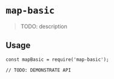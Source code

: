 # `map-basic`

> TODO: description

## Usage

```
const mapBasic = require('map-basic');

// TODO: DEMONSTRATE API
```
